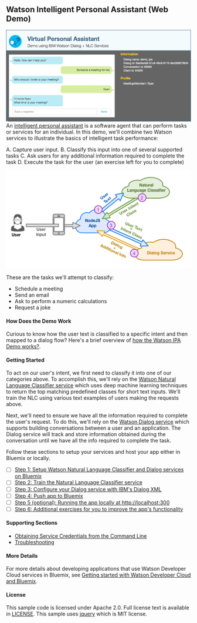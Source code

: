 ## Watson Intelligent Personal Assistant (Web Demo)
![](wiki/media/demo_screenshot.png)
An [intelligent personal assistant](https://en.wikipedia.org/wiki/Intelligent_personal_assistant) is a software agent that can perform tasks or services for an individual.  In this demo, we'll combine two Watson services to illustrate the basics of intelligent task performance:

A. Capture user input.
B. Classify this input into one of several supported tasks
C. Ask users for any additional information required to complete the task
D. Execute the task for the user (an exercise left for you to complete)

![](wiki/media/demo_architecture.png)

These are the tasks we'll attempt to classify:

* Schedule a meeting
* Send an email
* Ask to perform a numeric calculations
* Request a joke

#### How Does the Demo Work
Curious to know how the user text is classified to a specific intent and then mapped to a dialog flow?  Here's a brief overview of [how the Watson IPA Demo works?](https://github.com/biosopher/watson-ipa-web-nodejs/wiki/How-Does-the-Watson-IPA-Demo-Work).


#### Getting Started
To act on our user's intent, we first need to classify it into one of our categories above.  To accomplish this, we'll rely on the [Watson Natural Language Classifier service](https://www.ibm.com/smarterplanet/us/en/ibmwatson/developercloud/doc/nl-classifier/) which uses deep machine learning techniques to return the top matching predefined classes for short text inputs.  We'll train the NLC using various text examples of users making the requests above.  

Next, we'll need to ensure we have all the information required to complete the user's request.  To do this, we'll rely on the [Watson Dialog service](http://www.ibm.com/smarterplanet/us/en/ibmwatson/developercloud/dialog.html) which supports building conversations between a user and an application. The Dialog service will track and store information obtained during the conversation until we have all the info required to complete the task. 

Follow these sections to setup your services and host your app either in Bluemix or locally.
- [ ] [Step 1: Setup Watson Natural Language Classifier and Dialog services on Bluemix](https://github.com/biosopher/watson-ipa-web-nodejs/wiki/Setup-Watson-Natural-Language-Classifier-and-Dialog-services-on-Bluemix)
- [ ] [Step 2: Train the Natural Language Classifier service](https://github.com/biosopher/watson-ipa-web-nodejs/wiki/Train-the-Natural-Language-Classifier-service)
- [ ] [Step 3: Configure your Dialog service with IBM's Dialog XML](https://github.com/biosopher/watson-ipa-web-nodejs/wiki/Configure-your-Dialog-service-with-IBM's-Dialog-XML)
- [ ] [Step 4: Push app to Bluemix](https://github.com/biosopher/watson-ipa-web-nodejs/wiki/Push-App-to-Bluemix) 
- [ ] [Step 5 (optional): Running the app locally at http://localhost:300](https://github.com/biosopher/watson-ipa-web-nodejs/wiki/Running-Locally)
- [ ] [Step 6: Additional exercises for you to improve the app's functionality](https://github.com/biosopher/watson-ipa-web-nodejs/wiki/Exercises-for-you-to-complete)

#### Supporting Sections
* [Obtaining Service Credentials from the Command Line](https://github.com/biosopher/watson-ipa-web-nodejs/wiki/Obtaining-Service-Credentials-from-the-Command-Line)
* [Troubleshooting](https://github.com/biosopher/watson-ipa-web-nodejs/wiki/Troubleshooting)

#### More Details
For more details about developing applications that use Watson Developer Cloud services in Bluemix, see [Getting started with Watson Developer Cloud and Bluemix](http://www.ibm.com/smarterplanet/us/en/ibmwatson/developercloud/doc/getting_started/).

#### License
This sample code is licensed under Apache 2.0. Full license text is available in [LICENSE](https://github.com/watson-developer-cloud/natural-language-classifier-nodejs/blob/master/LICENSE).
This sample uses [jquery](https://jquery.com/) which is MIT license.
